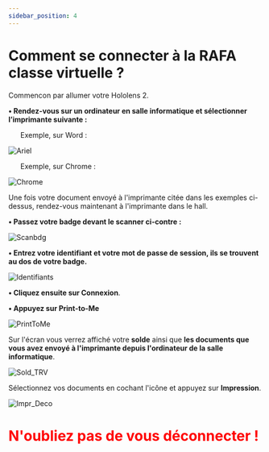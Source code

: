 ```yaml
---
sidebar_position: 4
---
```


# Comment se connecter à la RAFA classe virtuelle ?

Commencon par allumer votre Hololens 2.

<div style={{textAlign: 'center'}}>

**•	Rendez-vous sur un ordinateur en salle informatique et sélectionner l’imprimante suivante :**
<ul>Exemple, sur Word :</ul>

![Ariel](/img/manuel-ra/Arriel-RA.jpg)


<ul>Exemple, sur Chrome :</ul>

![Chrome](/img/manuel-print/imprch.png)


Une fois votre document envoyé à l'imprimante citée dans les exemples ci-dessus, rendez-vous maintenant à l'imprimante dans le hall.

**• Passez votre badge devant le scanner ci-contre :**



![Scanbdg](/img/manuel-print/scanbdgg.png)



 **• Entrez votre identifiant et votre mot de passe de session, ils se trouvent au dos de votre badge.**


![Identifiants](/img/manuel-print/idimpr.png)

**• Cliquez ensuite sur Connexion**.


**• Appuyez sur Print-to-Me**

![PrintToMe](/img/manuel-print/printtome.png)

Sur l'écran vous verrez affiché votre **solde** ainsi que **les documents que vous avez envoyé à l'imprimante depuis l'ordinateur de la salle informatique**.

![Sold_TRV](/img/manuel-print/sold_trv.png)

Sélectionnez vos documents en cochant l'icône et appuyez sur **Impression**.

![Impr_Deco](/img/manuel-print/impr_deco.png)

<font color='red'>

# N'oubliez pas de vous déconnecter !

</font>
</div>
